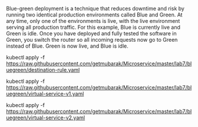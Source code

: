 Blue-green deployment is a technique that reduces downtime and risk by running two identical production environments called Blue and Green. At any time, only one of the environments is live, with the live environment serving all production traffic. For this example, Blue is currently live and Green is idle.
Once you have deployed and fully tested the software in Green, you switch the router so all incoming requests now go to Green instead of Blue. Green is now live, and Blue is idle.


kubectl apply -f https://raw.githubusercontent.com/getmubarak/Microservice/master/lab7/bluegreen/destination-rule.yaml

kubectl apply -f https://raw.githubusercontent.com/getmubarak/Microservice/master/lab7/bluegreen/virtual-service-v1.yaml


kubectl apply -f https://raw.githubusercontent.com/getmubarak/Microservice/master/lab7/bluegreen/virtual-service-v2.yaml

